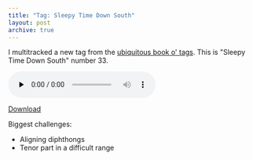```yaml
---
title: "Tag: Sleepy Time Down South"
layout: post
archive: true
---
```


I multitracked a new tag from the <a href="http://www.stampedecitychorus.com/classic_tags_men2.pdf">ubiquitous book o' tags</a>. This is "Sleepy Time Down South" number 33.

<audio id="wp_mep_42" src="http://blog.classicalcode.com/wp-content/uploads/2008/12/when-its-sleepy-time-down-south1.mp3" type="audio/mp3"    controls="controls" preload="none"  ></audio>

<a href="http://blog.classicalcode.com/wp-content/uploads/2008/12/when-its-sleepy-time-down-south1.mp3">Download</a>

Biggest challenges:
<ul>
	<li>Aligning diphthongs</li>
	<li>Tenor part in a difficult range</li>
</ul>
